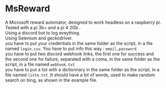 #  MsReward


A Microsoft reward automator, designed to work headless on a raspberry pi. Tested with a pi 3b+ and a pi 4 2Gb .  
Using a discord bot to log eveything.  
Using Selenium and geckodriver.  
you have to put your credentials in the same folder as the script, in a file named `login.csv`. You have to put info this way : `email,password`   
you have to put two discord webhook links, the first one for success and the second one for failure, separated with a coma, in the same folder as the script, in a file named `webhook.txt`   
you have to put a list with a dictionnary in the same folder as the script, in a file named  `liste.txt`  .It should have a lot of words, used to make random search on bing, as shown in the example file.  
